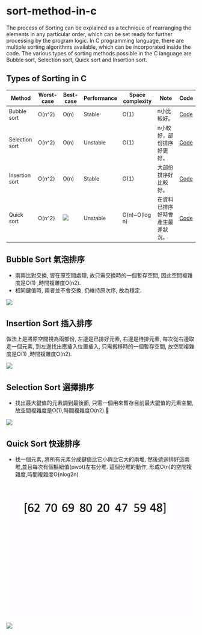 # sort-method-in-c
The process of Sorting can be explained as a technique of rearranging the elements in any particular order, which can be set ready for further processing by the program logic. In C programming language, there are multiple sorting algorithms available, which can be incorporated inside the code. The various types of sorting methods possible in the C language are Bubble sort, Selection sort, Quick sort and Insertion sort.

## Types of Sorting in C
| Method         | Worst-case | Best-case | Performance | Space complexity | Note | Code |
|----------------|------------|-----------|-------------|------------------|------|------|
| Bubble sort    |    O(n^2)   |     O(n)      |      Stable       |        O(1)          |   n小比較好。   |   [Code](https://github.com/andy6804tw/sort-method-in-c/blob/main/Bubble%20sort.c)   |
| Selection sort |     O(n^2)       |    O(n)        |     Unstable        |      O(1)            |   n小較好，部份排序好更好。   |   [Code](https://github.com/andy6804tw/sort-method-in-c/blob/main/Selection%20sort.c)   |
| Insertion sort |     O(n^2)       |     O(n)       |      Stable       |        O(1)          |   大部份排序好比較好。   |   [Code](https://github.com/andy6804tw/sort-method-in-c/blob/main/Insertion%20sort.c)   |
| Quick sort     |     O(n^2)       |     <img src="https://i.imgur.com/ysLLVz5.png" width="100">      |    Unstable         |       O(n)~O(log n)      |   在資料已排序好時會產生最差狀況。   |   [Code](https://github.com/andy6804tw/sort-method-in-c/blob/main/Quick%20sort.c)   |

## Bubble Sort 氣泡排序
- 兩兩比對交換, 皆在原空間處理, 故只需交換時的一個暫存空間, 因此空間複雜度是O(1) ,時間複雜度O(n2).
- 相同鍵值時, 兩者並不會交換, 仍維持原次序, 故為穩定.

![](https://i.imgur.com/zfQ2AOf.png)

## Insertion Sort 插入排序
做法上是將原空間視為兩部份, 左邊是已排好元素, 右邊是待排元素, 每次從右邊取走一個元素, 到左邊找出應插入位置插入, 只需搬移時的一個暫存空間, 故空間複雜度是O(1) ,時間複雜度O(n2).

![](https://i.imgur.com/4zhSFYe.png)

## Selection Sort 選擇排序
- 找出最大鍵值的元素調到最後面, 只需一個用來暫存目前最大鍵值的元素空間, 故空間複雜度是O(1),時間複雜度O(n2).

![](https://i.imgur.com/NFJlLme.png)

## Quick Sort 快速排序
- 找一個元素, 將所有元素分成鍵值比它小與比它大的兩堆, 然後遞迴排好這兩堆,並且每次有個樞紐值(pivot)左右分堆. 這個分堆的動作, 形成O(n)的空間複雜度,時間複雜度O(nlog2n)

![](screenshot/demo.gif)

![](https://i.imgur.com/CfcKIIk.png)
